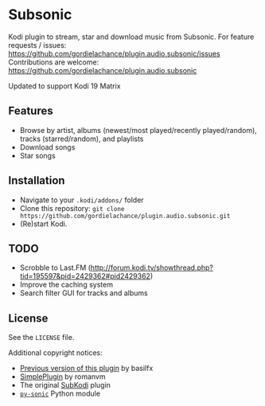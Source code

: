 # Subsonic
Kodi plugin to stream, star and download music from Subsonic.
For feature requests / issues:
https://github.com/gordielachance/plugin.audio.subsonic/issues
Contributions are welcome:
https://github.com/gordielachance/plugin.audio.subsonic

Updated to support Kodi 19 Matrix

## Features
* Browse by artist, albums (newest/most played/recently played/random), tracks (starred/random), and playlists
* Download songs
* Star songs

## Installation
* Navigate to your `.kodi/addons/` folder
* Clone this repository: `git clone https://github.com/gordielachance/plugin.audio.subsonic.git`
* (Re)start Kodi.

## TODO
* Scrobble to Last.FM (http://forum.kodi.tv/showthread.php?tid=195597&pid=2429362#pid2429362)
* Improve the caching system
* Search filter GUI for tracks and albums

## License
See the `LICENSE` file.

Additional copyright notices:
* [Previous version of this plugin](https://github.com/basilfx/plugin.audio.subsonic) by basilfx
* [SimplePlugin](https://github.com/romanvm/script.module.simpleplugin/stargazers) by romanvm
* The original [SubKodi](https://github.com/DarkAllMan/SubKodi) plugin
* [`py-sonic`](https://github.com/crustymonkey/py-sonic) Python module
